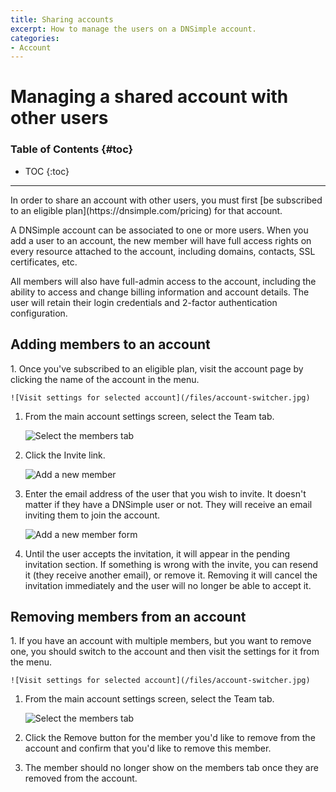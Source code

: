 ```yaml
---
title: Sharing accounts
excerpt: How to manage the users on a DNSimple account.
categories:
- Account
---
```


# Managing a shared account with other users

### Table of Contents {#toc}

* TOC
{:toc}

---

<info>
In order to share an account with other users, you must first [be subscribed to an eligible plan](https://dnsimple.com/pricing) for that account.
</info>

A DNSimple account can be associated to one or more users. When you add a user to an account, the new member will have full access rights on every resource attached to the account, including domains, contacts, SSL certificates, etc.

All members will also have full-admin access to the account, including the ability to access and change billing information and account details. The user will retain their login credentials and 2-factor authentication configuration.


## Adding members to an account

<div class="section-steps" markdown="1">
1. Once you've subscribed to an eligible plan, visit the account page by clicking the name of the account in the menu.

    ![Visit settings for selected account](/files/account-switcher.jpg)

1. From the main account settings screen, select the <label>Team</label> tab.

    ![Select the members tab](/files/add-member-account-link.png)

1. Click the <label>Invite</label> link.

    ![Add a new member](/files/add-member-link-members-screen.png)

1. Enter the email address of the user that you wish to invite. It doesn't matter if they have a DNSimple user or not. They will receive an email inviting them to join the account. 

    ![Add a new member form](/files/add-member-screen.png)

1. Until the user accepts the invitation, it will appear in the pending invitation section. If something is wrong with the invite, you can resend it (they receive another email), or remove it. Removing it will cancel the invitation immediately and the user will no longer be able to accept it.

</div>

## Removing members from an account

<div class="section-steps" markdown="1">
1. If you have an account with multiple members, but you want to remove one, you should switch to the account and then visit the settings for it from the menu.

    ![Visit settings for selected account](/files/account-switcher.jpg)

1. From the main account settings screen, select the <label>Team</label> tab.

    ![Select the members tab](/files/add-member-account-link.png)

1. Click the <label>Remove</label> button for the member you'd like to remove from the account and confirm that you'd like to remove this member.

1. The member should no longer show on the members tab once they are removed from the account.

</div>
